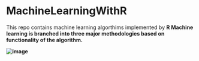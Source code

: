 # MachineLearningWithR
This repo contains machine learning algorthims implemented by <b>R<b>
Machine learning is branched into three major methodologies based on functionality of the algorithm.
  
  ![image](https://user-images.githubusercontent.com/21260810/34419639-97b19612-ebca-11e7-9a99-20b706e11a5b.png)
